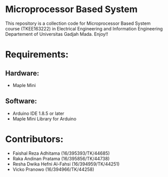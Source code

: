 # Microprocessor Based System
This repository is a collection code for Microprocessor Based System course (TKEE163222) in Electrical Engineering and Information Engineering Departement of Universitas Gadjah Mada. Enjoy!!

# Requirements:

## Hardware:
* Maple Mini

## Software:
* Arduino IDE 1.8.5 or later
* Maple Mini Library for Arduino

# Contributors:
* Faishal Reza Adhitama (16/395393/TK/44685)
* Raka Andinan Pratama (16/395856/TK/44738)
* Resha Dwika Hefni Al-Fahsi (16/394959/TK/44251)
* Vicko Pranowo (16/394966/TK/44258)